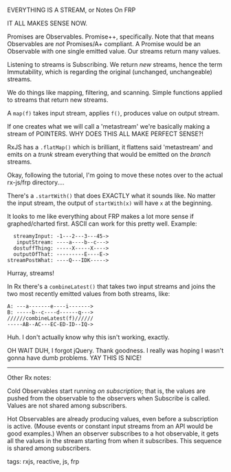 EVERYTHING IS A STREAM, or Notes On FRP

IT ALL MAKES SENSE NOW.

Promises are Observables. Promise++, specifically. Note that that means Observables are _not_ Promises/A+ compliant. A Promise would be an Observable with one single emitted value. Our streams return many values.

Listening to streams is Subscribing. We return _new_ streams, hence the term Immutability, which is regarding the original (unchanged, unchangeable) streams.

We do things like mapping, filtering, and scanning. Simple functions applied to streams that return new streams.

A `map(f)` takes input stream, applies `f()`, produces value on output stream.

If one creates what we will call a 'metastream' we're basically making a stream of POINTERS. WHY DOES THIS ALL MAKE PERFECT SENSE?!

RxJS has a `.flatMap()` which is brilliant, it flattens said 'metastream' and emits on a _trunk_ stream everything that would be emitted on the _branch_ streams.

Okay, following the tutorial, I'm going to move these notes over to the actual rx-js/frp directory....

There's a `.startWith()` that does EXACTLY what it sounds like. No matter the input stream, the output of `startWith(x)` will have `x` at the beginning.

It looks to me like everything about FRP makes a lot more sense if graphed/charted first. ASCII can work for this pretty well. Example:

      streamyInput: -1---2---3---45->
       inputStream: ----a----b--c--->
      dostuffThing: -----X-----X---->
      outputOfThat: ---------E----E->
    streamPostWhat: ----Q---IDK----->

Hurray, streams!

In Rx there's a `combineLatest()` that takes two input streams and joins the two most recently emitted values from both streams, like:

    A: ---a-------e----i------->
    B: -----b--c----d------q--->
    //////combineLatest(f)//////
    -----AB--AC---EC-ED-ID--IQ->

Huh. I don't actually know why this isn't working, exactly.

OH WAIT DUH, I forgot jQuery. Thank goodness. I really was hoping I wasn't gonna have dumb problems. YAY THIS IS NICE!

--------

Other Rx notes:

Cold Observables start running _on subscription_; that is, the values are pushed from the observable to the observers when Subscribe is called. Values are not shared among subscribers.

Hot Observables are already producing values, even before a subscription is active. (Mouse events or constant input streams from an API would be good examples.) When an observer subscribes to a hot observable, it gets all the values in the stream starting from when it subscribes. This sequence is shared among subscribers.

tags: rxjs, reactive, js, frp

